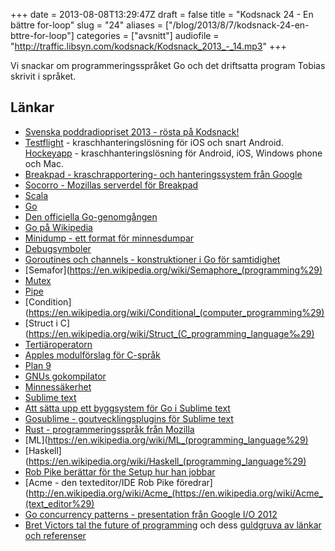 +++
date = 2013-08-08T13:29:47Z
draft = false
title = "Kodsnack 24 - En bättre for-loop"
slug = "24"
aliases = ["/blog/2013/8/7/kodsnack-24-en-bttre-for-loop"]
categories = ["avsnitt"]
audiofile = "http://traffic.libsyn.com/kodsnack/Kodsnack_2013_-_14.mp3"
+++

Vi snackar om programmeringsspråket Go och det driftsatta program Tobias skrivit i språket.

## Länkar ##

* [Svenska poddradiopriset 2013 - rösta på Kodsnack!](http://www.daytona.se/podradiopriset/2013)
* [Testflight](http://testflightapp.com) - kraschhanteringslösning för iOS och snart Android.
[Hockeyapp](http://hockeyapp.net/features) - kraschhanteringslösning för Android, iOS, Windows phone och Mac.
* [Breakpad - kraschrapportering- och hanteringssystem från Google](https://code.google.com/p/google-breakpad/)
* [Socorro - Mozillas serverdel för Breakpad](https://wiki.mozilla.org/Socorro)
* [Scala](http://www.scala-lang.org)
* [Go](http://www.golang.org)
* [Den officiella Go-genomgången](http://tour.golang.org/)
* [Go på Wikipedia](http://en.wikipedia.org/wiki/Go_programming_language)
* [Minidump - ett format för minnesdumpar](https://en.wikipedia.org/wiki/Core_dump#Windows_Memory_Dumps)
* [Debugsymboler](http://en.wikipedia.org/wiki/Debug_symbol)
* [Goroutines och channels - konstruktioner i Go för samtidighet](http://golang.org/doc/effective_go.html#goroutines)
* [Semafor](https://en.wikipedia.org/wiki/Semaphore_(programming%29)
* [Mutex](https://en.wikipedia.org/wiki/Mutex)
* [Pipe](https://en.wikipedia.org/wiki/Anonymous_pipe)
* [Condition](https://en.wikipedia.org/wiki/Conditional_(computer_programming%29)
* [Struct i C](https://en.wikipedia.org/wiki/Struct_(C_programming_language‰29)
* [Tertiäroperatorn](https://en.wikipedia.org/wiki/%3F:)
* [Apples modulförslag för C-språk](http://llvm.org/devmtg/2012-11/Gregor-Modules.pdf)
* [Plan 9](http://plan9.bell-labs.com/plan9/)
* [GNUs gokompilator](http://gcc.gnu.org/onlinedocs/gccgo/)
* [Minnessäkerhet](http://en.wikipedia.org/wiki/Memory_safety)
* [Sublime text](http://www.sublimetext.com)
* [Att sätta upp ett byggsystem för Go i Sublime text](http://www.xaprb.com/blog/2013/02/15/setting-up-a-go-build-system-in-sublime-text-2/)
* [Gosublime - goutvecklingsplugins för Sublime text](https://github.com/DisposaBoy/GoSublime)
* [Rust - programmeringsspråk från Mozilla](http://www.rust-lang.org)
* [ML](https://en.wikipedia.org/wiki/ML_(programming_language%29)
* [Haskell](https://en.wikipedia.org/wiki/Haskell_(programming_language%29)
* [Rob Pike berättar för the Setup hur han jobbar](http://rob.pike.usesthis.com)
* [Acme - den texteditor/IDE Rob Pike föredrar](http://en.wikipedia.org/wiki/Acme_(https://en.wikipedia.org/wiki/Acme_(text_editor%29)
* [Go concurrency patterns - presentation från Google I/O 2012](http://www.youtube.com/watch?v=f6kdp27TYZs)
* [Bret Victors tal the future of programming](http://vimeo.com/71278954) och dess [guldgruva av länkar och referenser](http://worrydream.com/#!/dbx)

